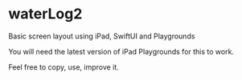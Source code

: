 # waterLog2
Basic screen layout using iPad, SwiftUI and Playgrounds

You will need the latest version of iPad Playgrounds for this to work.

Feel free to copy, use, improve it.
